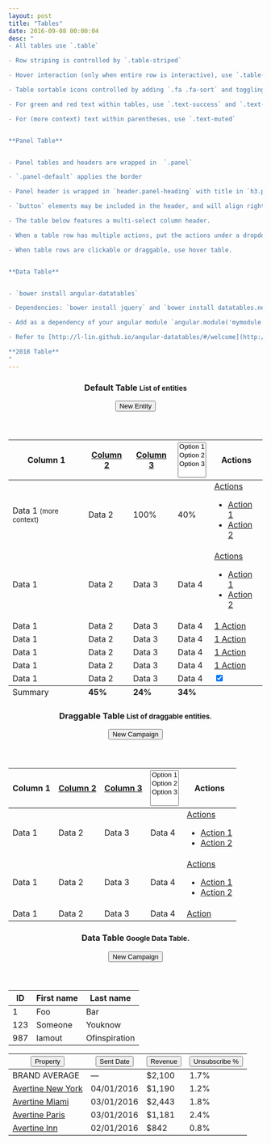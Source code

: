 ```yaml
---
layout: post
title: "Tables"
date: 2016-09-08 00:00:04
desc: "
- All tables use `.table`

- Row striping is controlled by `.table-striped`

- Hover interaction (only when entire row is interactive), use `.table-hover`

- Table sortable icons controlled by adding `.fa .fa-sort` and toggling `.fa-sort-asc` and `.fa-sort-desc`

- For green and red text within tables, use `.text-success` and `.text-danger` respectively

- For (more context) text within parentheses, use `.text-muted`


**Panel Table**


- Panel tables and headers are wrapped in  `.panel`

- `.panel-default` applies the border

- Panel header is wrapped in `header.panel-heading` with title in `h3.panel-title` and subtext in `small` tag

- `button` elements may be included in the header, and will align right by default

- The table below features a multi-select column header.

- When a table row has multiple actions, put the actions under a dropdown, otherwise just use a simple link. Refer to the 'Actions' column in the table below.

- When table rows are clickable or draggable, use hover table.


**Data Table**


- `bower install angular-datatables`

- Dependencies: `bower install jquery` and `bower install datatables.net`

- Add as a dependency of your angular module `angular.module('mymodule', ['datatables', 'datatables.bootstrap']);`

- Refer to [http://l-lin.github.io/angular-datatables/#/welcome](http://l-lin.github.io/angular-datatables/#/welcome) for instructions on configuration and extensions

**2018 Table**
"
---
```


<div class="panel panel-default">
  <header class="panel-heading">
    <h3 class="panel-title">Default Table
      <small>List of entities</small>
    </h3>
    <button class="btn btn-primary">New Entity</button>
  </header>
  <div class="panel-body panel-body-table">
    <table class="table table-striped">
      <thead>
        <tr>
          <th>Column 1
            <i data-toggle="tooltip" data-placement="bottom" title="Table header tooltip" class="fa fa-question-circle"></i>
          </th>
          <th>
            <a href="#">Column 2
              <i class="fa fa-sort fa-sort-asc"></i>
            </a>
          </th>
          <th>
            <a href="#">Column 3
              <i class="fa fa-sort fa-sort-desc"></i>
            </a>
          </th>
          <th>
            <select class="selectpicker" multiple title="Select Multiple">
              <option value="1">Option 1</option>
              <option value="2">Option 2</option>
              <option value="3">Option 3</option>
            </select>
          </th>
          <th>Actions</th>
        </tr>
      </thead>
      <tbody>
        <tr>
          <td>Data 1
            <small class="text-muted">(more context)</small>
          </td>
          <td>Data 2</td>
          <td>
            <span class="text-success">100%</span>
          </td>
          <td>
            <span class="text-danger">40%</span>
          </td>
          <td>
            <div class="dropdown">
              <a class="dropdown-toggle" data-toggle="dropdown" data-target="#" href="menu1">
                Actions
                <b class="caret"></b>
              </a>
              <ul class="dropdown-menu" id="menu1">
                <li>
                  <a href="#">Action 1</a>
                </li>
                <li>
                  <a href="#">Action 2</a>
                </li>
              </ul>
            </div>
          </td>
        </tr>
        <tr class="info border-top">
          <td>Data 1</td>
          <td>Data 2</td>
          <td>Data 3</td>
          <td>Data 4</td>
          <td>
            <div class="dropdown">
              <a class="dropdown-toggle" data-toggle="dropdown" data-target="#" href="menu2">
                Actions
                <b class="caret"></b>
              </a>
              <ul class="dropdown-menu" id="menu2">
                <li>
                  <a href="#">Action 1</a>
                </li>
                <li>
                  <a href="#">Action 2</a>
                </li>
              </ul>
            </div>
          </td>
        </tr>
        <tr class="success border-top">
          <td>Data 1</td>
          <td>Data 2</td>
          <td>Data 3</td>
          <td>Data 4</td>
          <td>
            <a href="#">1 Action</a>
          </td>
        </tr>
        <tr class="danger border-top">
          <td>Data 1</td>
          <td>Data 2</td>
          <td>Data 3</td>
          <td>Data 4</td>
          <td>
            <a href="#">1 Action</a>
          </td>
        </tr>
        <tr>
          <td>Data 1</td>
          <td>Data 2</td>
          <td>Data 3</td>
          <td>Data 4</td>
          <td>
            <a href="#">1 Action</a>
          </td>
        </tr>
        <tr class="warning border-top">
          <td>Data 1</td>
          <td>Data 2</td>
          <td>Data 3</td>
          <td>Data 4</td>
          <td>
            <a href="#">1 Action</a>
          </td>
        </tr>
        <tr>
          <td>Data 1
            <i data-toggle="tooltip" data-placement="bottom" title="Table body tooltip" class="fa fa-question-circle"></i>
          </td>
          <td>Data 2</td>
          <td>Data 3</td>
          <td>Data 4</td>
          <td>
            <div class="checkbox-rev-switch switch-xs">
              <input class="primary" data-rev-jq-switch="true" on="On" off="Off" checked="checked" type="checkbox" />
            </div>
          </td>
        </tr>
      </tbody>
      <tfoot>
        <tr>
          <td>Summary</td>
          <td>
            <strong>45%</strong>
          </td>
          <td>
            <strong>24%</strong>
          </td>
          <td>
            <strong>34%</strong>
          </td>
          <td></td>
        </tr>
      </tfoot>
    </table>
  </div>
</div>


<div class="panel panel-default">
  <header class="panel-heading">
    <h3 class="panel-title">Draggable Table
      <small>List of draggable entities.</small>
    </h3>
    <button class="btn btn-primary">New Campaign</button>
  </header>
  <div class="panel-body panel-body-table">
    <table class="table table-striped table-hover" id="sort">
      <thead>
        <tr>
          <th>Column 1</th>
          <th>
            <a href="#">Column 2
              <i class="fa fa-sort fa-sort-asc"></i>
            </a>
          </th>
          <th>
            <a href="#">Column 3
              <i class="fa fa-sort fa-sort-desc"></i>
            </a>
          </th>
          <th>
            <select class="selectpicker" multiple title="Select Multiple">
              <option value="1">Option 1</option>
              <option value="2">Option 2</option>
              <option value="3">Option 3</option>
            </select>
          </th>
          <th>Actions</th>
        </tr>
      </thead>
      <tbody>
        <tr draggable='true'>
          <td>Data 1</td>
          <td>Data 2</td>
          <td>Data 3</td>
          <td>Data 4</td>
          <td>
            <div class="dropdown">
              <a class="dropdown-toggle" data-toggle="dropdown" data-target="#" href="menu1">
                Actions
                <b class="caret"></b>
              </a>
              <ul class="dropdown-menu" id="menu1">
                <li>
                  <a href="#">Action 1</a>
                </li>
                <li>
                  <a href="#">Action 2</a>
                </li>
              </ul>
            </div>
          </td>
        </tr>
        <tr draggable='true'>
          <td>Data 1</td>
          <td>Data 2</td>
          <td>Data 3</td>
          <td>Data 4</td>
          <td>
            <div class="dropdown">
              <a class="dropdown-toggle" data-toggle="dropdown" data-target="#" href="menu2">
                Actions
                <b class="caret"></b>
              </a>
              <ul class="dropdown-menu" id="menu2">
                <li>
                  <a href="#">Action 1</a>
                </li>
                <li>
                  <a href="#">Action 2</a>
                </li>
              </ul>
            </div>
          </td>
        </tr>
        <tr draggable='true'>
          <td>Data 1</td>
          <td>Data 2</td>
          <td>Data 3</td>
          <td>Data 4</td>
          <td>
            <a href="#">Action</a>
          </td>
        </tr>
      </tbody>
    </table>
  </div>
</div>


<div class="panel panel-default">
  <header class="panel-heading">
    <h3 class="panel-title">Data Table
      <small>Google Data Table.</small>
    </h3>
    <button class="btn btn-primary">New Campaign</button>
  </header>
  <div class="panel-body panel-body-table">
<table class="table table-striped" datatable dt-options="dtOptions">
  <thead>
  <tr>
      <th>ID</th>
      <th>First name</th>
      <th>Last name</th>
  </tr>
  </thead>
  <tbody>
  <tr>
      <td>1</td>
      <td>Foo</td>
      <td>Bar</td>
  </tr>
  <tr>
      <td>123</td>
      <td>Someone</td>
      <td>Youknow</td>
  </tr>
  <tr>
      <td>987</td>
      <td>Iamout</td>
      <td>Ofinspiration</td>
  </tr>
  </tbody>
</table>
</div>
</div>

<table class="tables-v2">
  <thead>
    <tr>
      <th scope="col"><button class="header">Property  <i class="fa fa-arrow-up"></i><i class="fa fa-arrow-down"></i></button></th>
      <th scope="col"><button class="header arrow-down">Sent Date  <i class="fa fa-arrow-up"></i><i class="fa fa-arrow-down"></i></button></th>
      <th scope="col"><button class="header">Revenue  <i class="fa fa-arrow-up"></i><i class="fa fa-arrow-down"></i></button></th>
      <th scope="col"><button class="header">Unsubscribe %  <i class="fa fa-arrow-up"></i><i class="fa fa-arrow-down"></i></button></th>
    </tr>
  </thead>
  <tbody>
    <tr class="avg">
      <td data-label="Property">BRAND AVERAGE</td>
      <td data-label="Sent Date">&mdash;</td>
      <td data-label="Revenue">$2,100</td>
      <td data-label="Unsubscribe">1.7%</td>
    </tr>
    <tr>
      <td data-label="Property"><a href="">Avertine New York</a></td>
      <td data-label="Sent Date">04/01/2016</td>
      <td data-label="Revenue"><span class="avg above">$1,190</span></td>
      <td data-label="Unsubscribe"><span class="avg above">1.2%</span></td>
    </tr>
    <tr>
      <td scope="row" data-label="Property"><a href="">Avertine Miami</a></td>
      <td data-label="Sent Date">03/01/2016</td>
      <td data-label="Revenue"><span class="avg below">$2,443</span></td>
      <td data-label="Unsubscribe"><span class="avg below">1.8%</span></td>
    </tr>
    <tr>
      <td scope="row" data-label="Property"><a href="">Avertine Paris</a></td>
      <td data-label="Sent Date">03/01/2016</td>
      <td data-label="Revenue"><span class="avg below">$1,181</span></td>
      <td data-label="Unsubscribe"><span class="avg below">2.4%</span></td>
    </tr>
    <tr>
      <td scope="row" data-label="Property"><a href="">Avertine Inn</a></td>
      <td data-label="Sent Date">02/01/2016</td>
      <td data-label="Revenue"><span class="avg below">$842</span></td>
      <td data-label="Unsubscribe"><span class="avg above">0.8%</span></td>
    </tr>
  </tbody>
</table>

